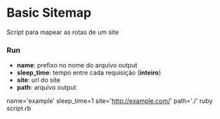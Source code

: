 # Basic Sitemap
Script para mapear as rotas de um site

### Run

- **name**: prefixo no nome do arquivo output
- **sleep_time**: tempo entre cada requisição (**inteiro**)
- **site**: url do site
- **path**: arquivo output

name='example' sleep_time=1 site='http://example.com/' path='./' ruby script.rb